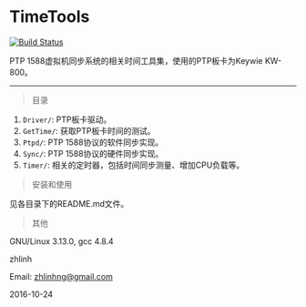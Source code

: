 # TimeTools

[![Build Status](https://travis-ci.org/zhlinh/TimeTools.svg?branch=master)](https://travis-ci.org/zhlinh/TimeTools)

PTP 1588虚拟机同步系统的相关时间工具集，使用的PTP板卡为Keywie KW-800。

---

> 目录

1. `Driver/`: PTP板卡驱动。
2. `GetTime/`: 获取PTP板卡时间的测试。
3. `Ptpd/`: PTP 1588协议的软件同步实现。
4. `Sync/`: PTP 1588协议的硬件同步实现。
5. `Timer/`: 相关的定时器，包括时间同步测量、增加CPU负载等。

> 安装和使用

见各目录下的README.md文件。

> 其他

GNU/Linux 3.13.0, gcc 4.8.4

zhlinh

Email: zhlinhng@gmail.com

2016-10-24
